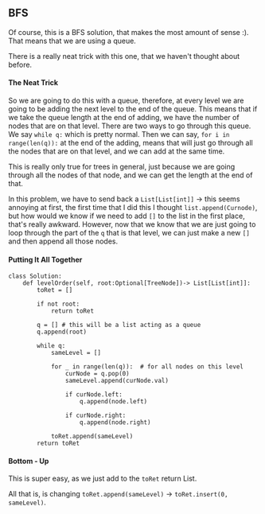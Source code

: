 ## BFS

Of course, this is a BFS solution, that makes the most amount of sense :). 
That means that we are using a queue. 

There is a really neat trick with this one, that we haven't thought about before. 

#### The Neat Trick
So we are going to do this with a queue, therefore, at every level we are going to be adding the next level to the end of the queue. 
This means that if we take the queue length at the end of adding, we have the number of nodes that are on that level. 
There are two ways to go through this queue. 
We say `while q:` which is pretty normal. 
Then we can say, `for i in range(len(q)):` at the end of the adding, means that will just go through all the nodes that are on that level, and we can add at the same time. 

This is really only true for trees in general, just because we are going through all the nodes of that node, and we can get the length at the end of that. 

In this problem, we have to send back a `List[List[int]]` -> this seems annoying at first, the first time that I did this I thought `list.append(Curnode)`, but how would we know if we need to add `[]` to the list in the first place, that's really awkward. 
However, now that we know that we are just going to loop through the part of the `q` that is that level, we can just make a new `[]` and then append all those nodes. 

#### Putting It All Together

```
class Solution:
	def levelOrder(self, root:Optional[TreeNode])-> List[List[int]]: 
		toRet = []
		
		if not root:
			return toRet

		q = [] # this will be a list acting as a queue
		q.append(root)

		while q: 
			sameLevel = []
			
			for _ in range(len(q)):  # for all nodes on this level
				curNode = q.pop(0)
				sameLevel.append(curNode.val)
				
				if curNode.left: 
					q.append(node.left)
				
				if curNode.right: 
					q.append(node.right)
					
			toRet.append(sameLevel)	
		return toRet
```

#### Bottom - Up
This is super easy, as we just add to the `toRet` return List. 

All that is, is changing `toRet.append(sameLevel)` -> `toRet.insert(0, sameLevel)`. 


